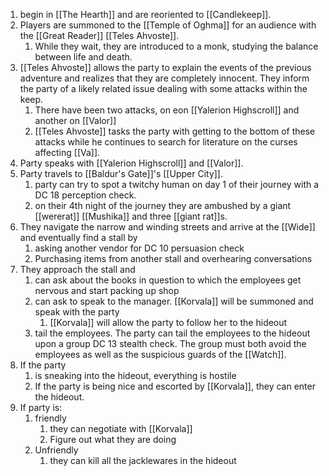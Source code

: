 1. begin in [[The Hearth]] and are reoriented to [[Candlekeep]].
2. Players are summoned to the [[Temple of Oghma]] for an audience with the [[Great Reader]] [[Teles Ahvoste]].
	1. While they wait, they are introduced to a monk, studying the balance between life and death.
3. [[Teles Ahvoste]] allows the party to explain the events of the previous adventure and realizes that they are completely innocent. They inform the party of a likely related issue dealing with some attacks within the keep.
	1. There have been two attacks, on eon [[Yalerion Highscroll]] and another on [[Valor]]
	2. [[Teles Ahvoste]] tasks the party with getting to the bottom of these attacks while he continues to search for literature on the curses affecting [[Va]].
4. Party speaks with [[Yalerion Highscroll]] and [[Valor]].
5. Party travels to [[Baldur's Gate]]'s [[Upper City]].
	1. party can try to spot a twitchy human on day 1 of their journey with a DC 18 perception check.
	2. on their 4th night of the journey they are ambushed by a giant [[wererat]] [[Mushika]] and three [[giant rat]]s.
6. They navigate the narrow and winding streets and arrive at the [[Wide]] and eventually find a stall by
	1. asking another vendor for DC 10 persuasion check
	2. Purchasing items from another stall and overhearing conversations
7.  They approach the stall and 
	1. can ask about the books in question to which the employees get nervous and start packing up shop
	2. can ask to speak to the manager. [[Korvala]] will be summoned and speak with the party
		1. [[Korvala]] will allow the party to follow her to the hideout
	3. tail the employees. The party can tail the employees to the hideout upon a group DC 13 stealth check. The group must both avoid the employees as well as the suspicious guards of the [[Watch]].
8. If the party
	1. is sneaking into the hideout, everything is hostile
	2. If the party is being nice and escorted by [[Korvala]], they can enter the hideout.
9. If party is:
	1. friendly
		1. they can negotiate with [[Korvala]]
		2. Figure out what they are doing
	2. Unfriendly
		1. they can kill all the jacklewares in the hideout